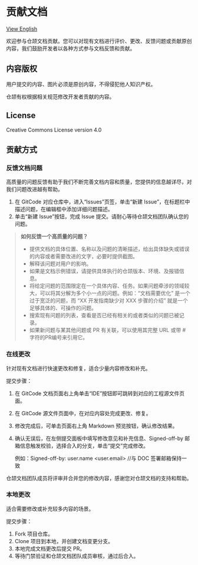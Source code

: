 # 贡献文档

[View English](./CONTRIBUTING.md)

欢迎参与仓颉文档贡献。您可以对现有文档进行评价、更改、反馈问题或贡献原创内容，我们鼓励开发者以各种方式参与文档反馈和贡献。

## 内容版权

用户提交的内容、图片必须是原创内容，不得侵犯他人知识产权。

仓颉有权根据相关规范修改开发者贡献的内容。

## License

Creative Commons License version 4.0

## 贡献方式

### 反馈文档问题

高质量的问题反馈有助于我们不断完善文档内容和质量，您提供的信息越详尽，对我们问题改进越有帮助。

1. 在 GitCode 对应仓库中，进入“Issues”页签，单击“新建 Issue”，在标题栏中描述问题，在编辑框中添加详细问题描述。
2. 单击“新建 Issue”按钮，完成 Issue 提交。请耐心等待仓颉文档团队确认您的问题。

> **如何反馈一个高质量的问题？**
>
> - 提供文档的具体位置、名称以及问题的清晰描述，给出具体缺失或错误的内容或者需要改进的文字，必要时提供截图。
> - 解释该问题对用户的影响。
> - 如果是文档示例错误，请提供具体执行的仓颉版本、环境、及报错信息。
> - 将给定问题的范围限定在一个具体内容、任务。如果问题牵涉的领域较大，可以将其分解为多个小一点的问题。例如：“文档需要优化” 是一个过于宽泛的问题，而 “XX 开发指南缺少对 XXX 步骤的介绍” 就是一个足够具体的、可操作的问题。
> - 搜索现有问题的列表，查看是否已经有相关的或者类似的问题已被记录。
> - 如果新问题与某其他问题或 PR 有关联，可以使用其完整 URL 或带 \# 字符的PR编号来引用它。

### 在线更改

针对现有文档进行快速更改和修复，适合少量内容修改和补充。

提交步骤：

1. 在 GitCode 文档页面右上角单击“IDE”按钮即可跳转到对应的工程源文件页面。
2. 在 GitCode 源文件页面中，在对应内容处完成更改、修复。
3. 修改完成后，可单击页面右上角 Markdown 预览按钮，确认修改结果。
4. 确认无误后，在左侧提交面板中填写修改意见和补充信息、Signed-off-by 邮箱信息触发校验，选择合入的分支，单击“提交”完成修改。

    例如：Signed-off-by: user.name <user.email> //与 DOC 签署邮箱保持一致

仓颉文档团队成员将评审并合并您的修改内容，感谢您对仓颉文档的支持和帮助。

### 本地更改

适合需要修改或补充较多内容的场景。

提交步骤：

1. Fork 项目仓库。
2. Clone 项目到本地，并创建文档变更分支。
3. 本地完成文档更改后提交 PR。
4. 等待门禁验证和仓颉文档团队成员审核，通过后合入。
